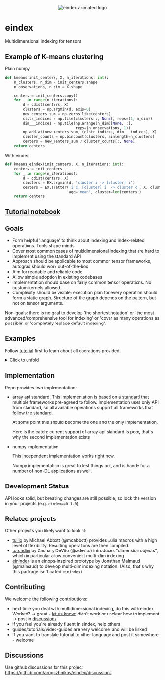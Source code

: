<div align="center">
  <img src="https://arogozhnikov.github.io/images/eindex/logo-animated.gif" alt="eindex animated logo" />
</div>

# eindex

Multidimensional indexing for tensors


## Example of K-means clustering


Plain numpy

```python
def kmeans(init_centers, X, n_iterations: int):
    n_clusters, n_dim = init_centers.shape
    n_onservations, n_dim = X.shape

    centers = init_centers.copy()
    for _ in range(n_iterations):
        d = cdist(centers, X)
        clusters = np.argmin(d, axis=0)            
        new_centers_sum = np.zeros_like(centers)
        clstr_indices = np.tile(clusters[:, None], reps=(1, n_dim))
        dim___indices = np.tile(np.arange(n_dim)[None, :], 
                                reps=(n_onservations, 1))
        np.add.at(new_centers_sum, (clstr_indices, dim___indices), X)
        cluster_counts = np.bincount(clusters, minlength=n_clusters)
        centers = new_centers_sum / cluster_counts[:, None]
    return centers
```


With eindex

```python
def kmeans_eindex(init_centers, X, n_iterations: int):
    centers = init_centers
    for _ in range(n_iterations):
        d = cdist(centers, X)
        clusters = EX.argmin(d, 'cluster i -> [cluster] i')
        centers = EX.scatter('i c, [cluster] i  -> cluster c', X, clusters, 
                             agg='mean', cluster=len(centers))
    return centers
```

## [Tutorial notebook](https://github.com/arogozhnikov/eindex/blob/main/tutorial/tutorial.ipynb)


## Goals

- Form helpful 'language' to think about indexing and index-related operations. Tools shape minds 
- Cover most common cases of multidimensional indexing that are hard to implement using the standard API
- Approach should be applicable to most common tensor frameworks, autograd should work out-of-the-box
- Aim for readable and reliable code
- Allow simple adoption in existing codebases
- Implementation should base on fairly common tensor operations. No custom kernels allowed.
- Complexity should be visible: execution plan for every operation should form a static graph. 
  Structure of the graph depends on the pattern, but not on tensor arguments.

Non-goals: there is no goal to develop 'the shortest notation' or 'the most advanced/comprehensive tool for indexing' or 'cover as many operations as possible' or 'completely replace default indexing'.



## Examples

Follow [tutorial](https://github.com/arogozhnikov/eindex/blob/main/tutorial/tutorial.ipynb) first to learn about all operations provided.

<details>
<summary>Click to unfold</summary>

#### - how do I select a single embedding from every image in a batch?

Let's say you have pairs of images and captions, and you want to take closest embedding:
```python
score = einsum(images_bhwc, sentences_btc, 'b h w c, b token c -> b h w token')
closest_index = argmax(score, 'b h w token -> [h, w] b token')
closest_emb = gather('b h w c, [h, w] b token -> b t c', images_bhwc, closest_index)
```

To adjust this example for video not image, replace 'h w' to 'h w t'. Yes, that simple.


#### - how to collect top-1 or top-3 predicted word for every position in audio/text?

```python
[most_likely_words] = argmax(prob_tbc, 't b w -> [w] t b')
[top_words] = argsort(prob_tbc, 't b w -> [w] t b order')[..., -3:]
```

#### - how to average embeddings over neighbors in a graph?
```python
# without batch (single graph)
gather('vin c, [vin, vout] edge -> vout', embeddings, edges)
# with batch (multile graphs)
gather('b vin c, [b, vin, vout] edge -> b vout', embeddings, edges)
``` 

#### - can eindex help with (complex) positional embeddings?

If we're speaking about trainable abspos, it can be just saved as `emb_hwc` and added every time to a batch.
There is no need for indexing. 

But it can be very helpful for complex scenarios: for example in T5-relpos, when a bias is added to every logit before softmax-ing to compute attention?
That's simple to implement for 1d, and *much* harder for 2d/3d. Let's implement for 2d with eindex:
```python
N = None
pos # [I, J] i j
pos1 = pos[:, :, :, N, N]
pos2 = pos[:, N, N, :, :]
xy_diff = (pos1 - pos2) % image_side  # we make shifts positive by wrapping
attention_bias = gather('i j head , [i, j] i1 j1 i2 j2 -> i1 j1 i2 j2 head', biases, xy_diff)
```
Note that we indeed encounter relative position (shift in x and y), which is not done in most implementations that deal with flat sequence instead.

In a similar way we could produce vector-shift attention (another typical version of relpos):
```python
vector_shift = gather('i j head c, [i, j] i1 j1 i2 j2 -> i1 j1 i2 j2 head c', biases, xy_diff)
```
</details>



## Implementation

Repo provides two implementation:

- array api standard. This implementation is based on a [standard](https://data-apis.org/array-api/latest/) that multiple frameworks pre-agreed to follow.
  Implementation uses only API from standard, so all available operations support all frameworks that follow the standard.

  At some point this should become the one and the only implementation.

  Here is the catch: current support of array api standard is poor, that's why the second implementation exists


- numpy implementation
  
  This independent implementation works right now.

  Numpy implementation is great to test things out, and is handy for a number of non-DL applications as well.


## Development Status

API looks solid, but breaking changes are still possible, so lock the version in your projects (e.g. `eindex==0.1.0`)


## Related projects

Other projects you likely want to look at:

- [tullio](https://github.com/mcabbott/Tullio.jl) by Michael Abbott (@mcabbott) provides Julia macros with a high level of flexibility. 
  Resulting operations are then compiled.
- [torchdim](https://github.com/facebookresearch/torchdim) by Zachary DeVito (@zdevito) introduces "dimension objects", which in particular allow convenient multi-dim indexing
- [einindex](https://github.com/malmaud/einindex) is an einops-inspired prototype by Jonathan Malmaud (@malmaud) to develop multi-dim indexing notation.
  (Also, that's why this package isn't called `einindex`)


## Contributing

We welcome the following contributions:

- next time you deal with multidimensional indexing, do this with eindex <br />
  Worked? &rarr; great - [let us know](https://github.com/arogozhnikov/eindex/discussions/new?category=show-and-tell); didn't work or unclear how to implement &rarr; post in [discussions](https://github.com/arogozhnikov/eindex/discussions)
- if you feel you're already fluent in eindex, help others
- guides/tutorials/video-guides are very welcome, and will be linked
- If you want to translate tutorial to other language and post it somewhere - welcome 



## Discussions

Use github discussions for this project https://github.com/arogozhnikov/eindex/discussions